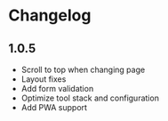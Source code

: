 # Changelog

## 1.0.5

- Scroll to top when changing page
- Layout fixes
- Add form validation
- Optimize tool stack and configuration
- Add PWA support
